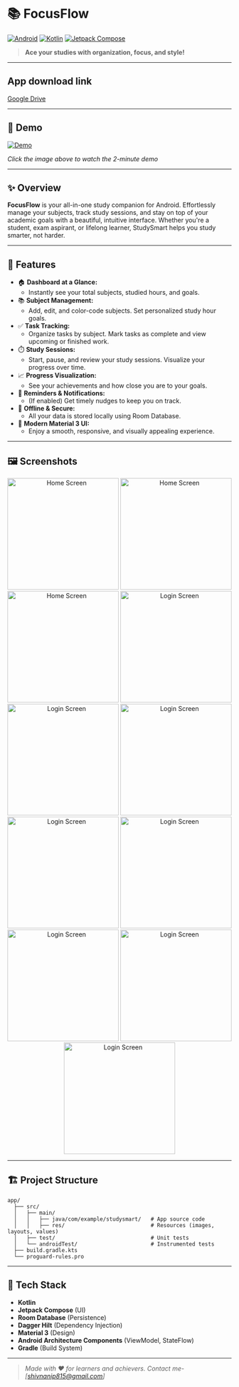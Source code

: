 # 📚 FocusFlow

[![Android](https://img.shields.io/badge/platform-Android-green?logo=android)](https://developer.android.com/) [![Kotlin](https://img.shields.io/badge/language-Kotlin-blueviolet?logo=kotlin)](https://kotlinlang.org/) [![Jetpack Compose](https://img.shields.io/badge/UI-Jetpack%20Compose-ff69b4?logo=jetpack-compose)](https://developer.android.com/jetpack/compose)

> **Ace your studies with organization, focus, and style!**

---

## App download link
[Google Drive](https://drive.google.com/file/d/1iG82oK2qMPVZ1-M4kg0OLgH6gZxKvsiy/view?usp=drivesdk)

---

## 🎥 Demo 

[![Demo](https://img.youtube.com/vi/-Cvvxf7GKgE/mqdefault.jpg)](https://youtu.be/-Cvvxf7GKgE)

_Click the image above to watch the 2-minute demo_

---

## ✨ Overview

**FocusFlow** is your all-in-one study companion for Android. Effortlessly manage your subjects, track study sessions, and stay on top of your academic goals with a beautiful, intuitive interface. Whether you're a student, exam aspirant, or lifelong learner, StudySmart helps you study smarter, not harder.

---

## 🚀 Features

- 🏠 **Dashboard at a Glance:**
  - Instantly see your total subjects, studied hours, and goals.
- 📚 **Subject Management:**
  - Add, edit, and color-code subjects. Set personalized study hour goals.
- ✅ **Task Tracking:**
  - Organize tasks by subject. Mark tasks as complete and view upcoming or finished work.
- ⏱️ **Study Sessions:**
  - Start, pause, and review your study sessions. Visualize your progress over time.
- 📈 **Progress Visualization:**
  - See your achievements and how close you are to your goals.
- 🔔 **Reminders & Notifications:**
  - (If enabled) Get timely nudges to keep you on track.
- 💾 **Offline & Secure:**
  - All your data is stored locally using Room Database.
- 🎨 **Modern Material 3 UI:**
  - Enjoy a smooth, responsive, and visually appealing experience.

---

## 🖼️ Screenshots

<p align="center">
  <img src="assets/screens/ss12.jpg" alt="Home Screen" width="250"/>
  <img src="assets/screens/ss10.jpg" alt="Home Screen" width="250"/>
  <img src="assets/screens/ss11.jpg" alt="Home Screen" width="250"/>
  <img src="assets/screens/ss3.jpg" alt="Login Screen" width="250"/>
  <img src="assets/screens/ss6.jpg" alt="Login Screen" width="250"/>
  <img src="assets/screens/ss2.jpg" alt="Login Screen" width="250"/>
  <img src="assets/screens/ss1.jpg" alt="Login Screen" width="250"/>
  <img src="assets/screens/ss4.jpg" alt="Login Screen" width="250"/>
  <img src="assets/screens/ss5.jpg" alt="Login Screen" width="250"/>
  <img src="assets/screens/ss7.jpg" alt="Login Screen" width="250"/>
  <img src="assets/screens/ss8.jpg" alt="Login Screen" width="250"/>
  <!-- Add more screenshots as needed -->
</p>

<!--
Add screenshots below to showcase the app:

![Dashboard](screenshots/dashboard.png)
![Subject Management](screenshots/subject_management.png)
-->

---

## 🏗️ Project Structure

```
app/
  ├── src/
  │   ├── main/
  │   │   ├── java/com/example/studysmart/   # App source code
  │   │   ├── res/                           # Resources (images, layouts, values)
  │   ├── test/                              # Unit tests
  │   └── androidTest/                       # Instrumented tests
  ├── build.gradle.kts
  └── proguard-rules.pro
```

---

## 🧰 Tech Stack

- **Kotlin**
- **Jetpack Compose** (UI)
- **Room Database** (Persistence)
- **Dagger Hilt** (Dependency Injection)
- **Material 3** (Design)
- **Android Architecture Components** (ViewModel, StateFlow)
- **Gradle** (Build System)


---

> _Made with ❤️ for learners and achievers. Contact me- [shivnanip815@gmail.com]_
